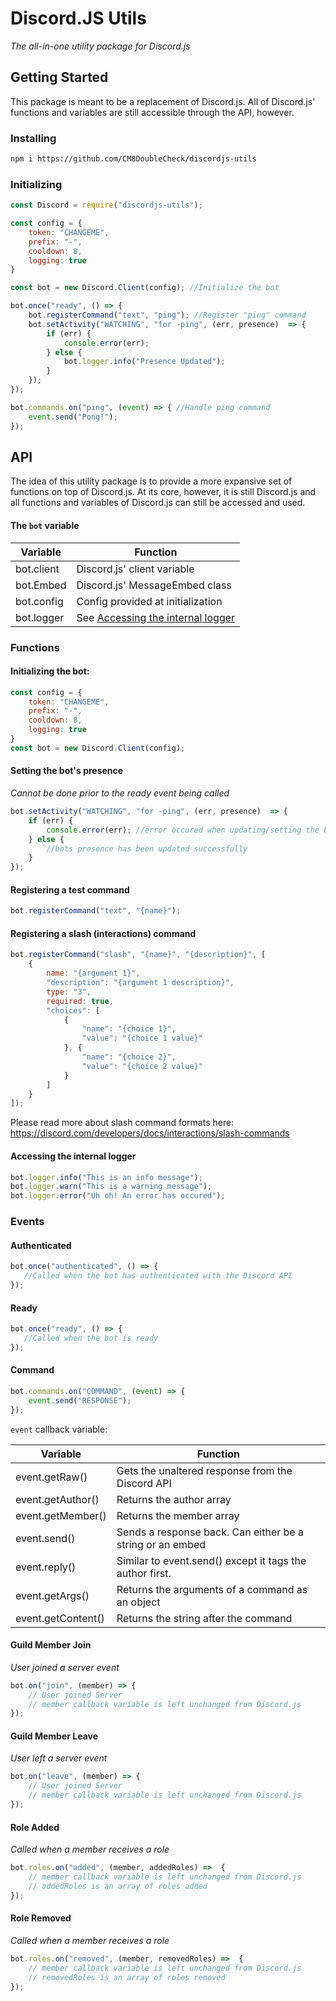 # Discord.JS Utils
*The all-in-one utility package for Discord.js*

## Getting Started
This package is meant to be a replacement of Discord.js. All of Discord.js' functions and variables are still accessible through the API, however.
### Installing
```bash
npm i https://github.com/CM8DoubleCheck/discordjs-utils
```

### Initializing
```javascript
const Discord = require("discordjs-utils");

const config = {
    token: "CHANGEME",
    prefix: "-",
    cooldown: 8,
    logging: true
}

const bot = new Discord.Client(config); //Initialize the bot

bot.once("ready", () => {
    bot.registerCommand("text", "ping"); //Register "ping" command
    bot.setActivity("WATCHING", "for -ping", (err, presence)  => {
        if (err) {
            console.error(err);
        } else {
            bot.logger.info("Presence Updated");
        }
    });
});

bot.commands.on("ping", (event) => { //Handle ping command
    event.send("Pong!");
});
```

## API
The idea of this utility package is to provide a more expansive set of functions on  top of Discord.js. At its core, however, it is still Discord.js and all functions and variables of Discord.js can still be accessed and used.
#### The `bot` variable
| Variable   | Function                            |
|------------|-------------------------------------|
| bot.client | Discord.js' client variable         |
| bot.Embed  | Discord.js' MessageEmbed class      |
| bot.config | Config provided at initialization   |
| bot.logger | See [Accessing the internal logger](https://github.com/CM8DoubleCheck/discordjs-utils#accessing-the-internal-logger) |

### Functions

#### Initializing the bot:
```javascript
const config = {
    token: "CHANGEME",
    prefix: "-",
    cooldown: 8,
    logging: true
}
const bot = new Discord.Client(config);
```
#### Setting the bot's presence
*Cannot be done prior to the ready event being called*
```javascript
bot.setActivity("WATCHING", "for -ping", (err, presence)  => {
    if (err) {
        console.error(err); //error occured when updating/setting the bot's presence
    } else {
        //bots presence has been updated successfully
    }
});
```

#### Registering a test command
```javascript
bot.registerCommand("text", "{name}");
```

#### Registering a slash (interactions) command
```javascript
bot.registerCommand("slash", "{name}", "{description}", [
    {
        name: "{argument 1}", 
        "description": "{argument 1 description}", 
        type: "3", 
        required: true, 
        "choices": [
            {
                "name": "{choice 1}", 
                "value": "{choice 1 value}"
            }, {
                "name": "{choice 2}", 
                "value": "{choice 2 value}"
            }
        ]
    }
]);
```
Please read more about slash command formats here: https://discord.com/developers/docs/interactions/slash-commands

#### Accessing the internal logger
```javascript
bot.logger.info("This is an info message");
bot.logger.warn("This is a warning message");
bot.logger.error("Uh oh! An error has occured");
```

### Events
#### Authenticated
```javascript
bot.once("authenticated", () => {
   //Called when the bot has authenticated with the Discord API
});
```
#### Ready
```javascript
bot.once("ready", () => {
   //Called when the bot is ready
});
```

#### Command
```javascript
bot.commands.on("COMMAND", (event) => {
    event.send("RESPONSE");
});
```
`event` callback variable:

| Variable           | Function                                                  |
|--------------------|-----------------------------------------------------------|
| event.getRaw()     | Gets the unaltered response from the Discord API          |
| event.getAuthor()  | Returns the author array                                  |
| event.getMember()  | Returns the member array                                  |
| event.send()       | Sends a response back. Can either be a string or an embed |
| event.reply()      | Similar to event.send() except it tags the author first.  |
| event.getArgs()    | Returns the arguments of a command as an object           |
| event.getContent() | Returns the string after the command                      |

#### Guild Member Join
*User joined a server event*

```javascript
bot.on("join", (member) => {
    // User joined Server
    // member callback variable is left unchanged from Discord.js
});
```
#### Guild Member Leave
*User left a server event*

```javascript
bot.on("leave", (member) => {
    // User joined Server
    // member callback variable is left unchanged from Discord.js
});
```

#### Role Added
*Called when a member receives a role*
```javascript
bot.roles.on("added", (member, addedRoles) =>  {
    // member callback variable is left unchanged from Discord.js
    // addedRoles is an array of roles added
});
```
#### Role Removed
*Called when a member receives a role*
```javascript
bot.roles.on("removed", (member, removedRoles) =>  {
    // member callback variable is left unchanged from Discord.js
    // removedRoles is an array of roles removed
});
```
